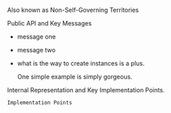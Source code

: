 Also known as Non-Self-Governing Territories

Public API and Key Messages

- message one   
- message two 
- what is the way to create instances is a plus.

   One simple example is simply gorgeous.
 
Internal Representation and Key Implementation Points.


    Implementation Points